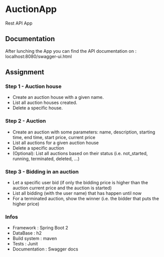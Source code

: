 # AuctionApp
Rest API App

## Documentation
After lunching the App you can find the API documentation on : localhost:8080/swagger-ui.html

## Assignment
### Step 1 - Auction house
- Create an auction house with a given name.
- List all auction houses created.
- Delete a specific house.
### Step 2 - Auction
- Create an auction with some parameters: name, description, starting time, end time, start
price, current price
- List all auctions for a given auction house
- Delete a specific auction
- (Optional): List all auctions based on their status (i.e. not_started, running, terminated,
deleted, ...)
### Step 3 - Bidding in an auction
- Let a specific user bid (if only the bidding price is higher than the auction current price and
the auction is started)
- List all bidding (with the user name) that has happen until now
- For a terminated auction, show the winner (i.e. the bidder that puts the higher price)
### Infos
- Framework : Spring Boot 2
- DataBase : h2
- Build system : maven
- Tests : Junit
- Documentation : Swagger docs

